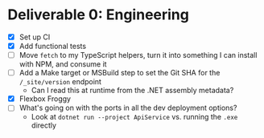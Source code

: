 # Deliverable 0: Engineering

- [x] Set up CI
- [x] Add functional tests
- [ ] Move `fetch` to my TypeScript helpers, turn it into something I can install with NPM, and consume it
- [ ] Add a Make target or MSBuild step to set the Git SHA for the `/_site/version` endpoint
    - Can I read this at runtime from the .NET assembly metadata?
- [x] Flexbox Froggy
- [ ] What's going on with the ports in all the dev deployment options?
    - Look at `dotnet run --project ApiService` vs. running the `.exe` directly